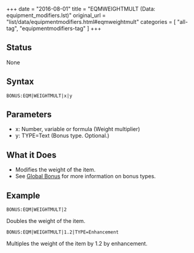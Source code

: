+++
date = "2016-08-01"
title = "EQMWEIGHTMULT (Data: equipment_modifiers.lst)"
original_url = "list/data/equipmentmodifiers.html#eqmweightmult"
categories = [ "all-tag", "equipmentmodifiers-tag" ]
+++

## Status

None

## Syntax

`BONUS:EQM|WEIGHTMULT|x|y`

## Parameters

-   x: Number, variable or formula (Weight multiplier)
-   y: TYPE=Text (Bonus type. Optional.)



What it Does
------------

-   Modifies the weight of the item.
-   See [Global Bonus](/list/global/bonus.html) for more information on
    bonus types.

Example
-------

`BONUS:EQM|WEIGHTMULT|2`

Doubles the weight of the item.

`BONUS:EQM|WEIGHTMULT|1.2|TYPE=Enhancement`

Multiples the weight of the item by 1.2 by enhancement.

